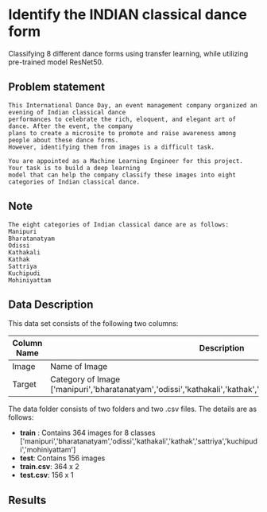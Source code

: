 # Identify the INDIAN classical dance form
Classifying 8 different dance forms using transfer learning, while utilizing pre-trained model ResNet50.


## Problem statement
```
This International Dance Day, an event management company organized an evening of Indian classical dance 
performances to celebrate the rich, eloquent, and elegant art of dance. After the event, the company 
plans to create a microsite to promote and raise awareness among people about these dance forms. 
However, identifying them from images is a difficult task.

You are appointed as a Machine Learning Engineer for this project. Your task is to build a deep learning 
model that can help the company classify these images into eight categories of Indian classical dance.
```


## Note
```
The eight categories of Indian classical dance are as follows:
Manipuri
Bharatanatyam
Odissi
Kathakali
Kathak
Sattriya
Kuchipudi
Mohiniyattam
```


## Data Description
This data set consists of the following two columns:

Column Name | Description
------------- | -------------
Image  | Name of Image
Target  | 	Category of Image ['manipuri','bharatanatyam','odissi','kathakali','kathak','sattriya','kuchipudi','mohiniyattam']

The data folder consists of two folders and two .csv files. The details are as follows:
* **train** : Contains 364 images for 8 classes ['manipuri','bharatanatyam','odissi','kathakali','kathak','sattriya','kuchipudi','mohiniyattam']
* **test**: Contains 156 images
* **train.csv**: 364 x 2
* **test.csv**: 156 x 1




## Results 
```

```
